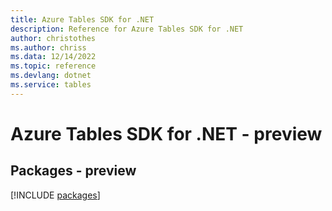 ```yaml
---
title: Azure Tables SDK for .NET
description: Reference for Azure Tables SDK for .NET
author: christothes
ms.author: chriss
ms.data: 12/14/2022
ms.topic: reference
ms.devlang: dotnet
ms.service: tables
---
```

# Azure Tables SDK for .NET - preview
## Packages - preview
[!INCLUDE [packages](tables-index.md)]